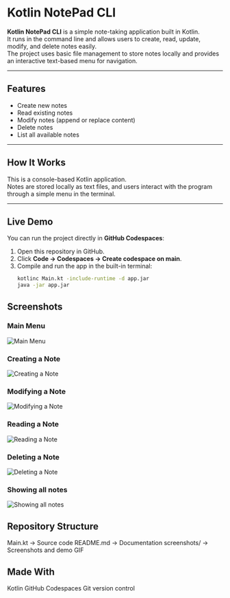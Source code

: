 # Kotlin NotePad CLI

**Kotlin NotePad CLI** is a simple note-taking application built in Kotlin.  
It runs in the command line and allows users to create, read, update, modify, and delete notes easily.  
The project uses basic file management to store notes locally and provides an interactive text-based menu for navigation.

---

## Features
- Create new notes
- Read existing notes
- Modify notes (append or replace content)
- Delete notes
- List all available notes

---

##  How It Works
This is a console-based Kotlin application.  
Notes are stored locally as text files, and users interact with the program through a simple menu in the terminal.

---

## Live Demo
You can run the project directly in **GitHub Codespaces**:
1. Open this repository in GitHub.
2. Click **Code → Codespaces → Create codespace on main**.
3. Compile and run the app in the built-in terminal:
   ```bash
   kotlinc Main.kt -include-runtime -d app.jar
   java -jar app.jar

## Screenshots

### Main Menu
![Main Menu](screenshots/Menu.png)

### Creating a Note
![Creating a Note](screenshots/Create_a_note.png)

### Modifying a Note
![Modifying a Note](screenshots/Modify_a_note.png)

### Reading a Note
![Reading a Note](screenshots/Read_a_note.png)

### Deleting a Note
![Deleting a Note](screenshots/Delete_a_note.png)

### Showing all notes
![Showing all notes](screenshots/Show_all_notes.png)

## Repository Structure
Main.kt → Source code
README.md → Documentation
screenshots/ → Screenshots and demo GIF

## Made With
Kotlin
GitHub Codespaces
Git version control